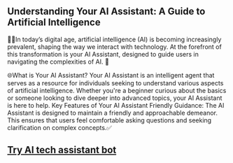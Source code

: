 ## Understanding Your AI Assistant: A Guide to Artificial Intelligence 

🧐🧐In today’s digital age, artificial intelligence (AI) is becoming increasingly prevalent, shaping the way we interact with technology. At the forefront of this transformation is your AI Assistant, designed to guide users in navigating the complexities of AI. 🤖

🌐What is Your AI Assistant? Your AI Assistant is an intelligent agent that serves as a resource for individuals seeking to understand various aspects of artificial intelligence. Whether you're a beginner curious about the basics or someone looking to dive deeper into advanced topics, your AI Assistant is here to help. Key Features of Your AI Assistant
Friendly Guidance: The AI Assistant is designed to maintain a friendly and approachable demeanor. This ensures that users feel comfortable asking questions and seeking clarification on complex concepts.✅
## [Try AI tech assistant bot](https://msha.ke/debeatzgh/#tech-business-guide-1)